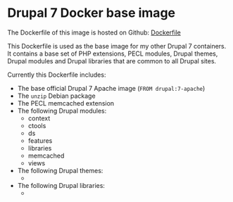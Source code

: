 # Drupal 7 Docker base image

The Dockerfile of this image is hosted on Github: [Dockerfile](https://github.com/karelbemelmans/d7-docker-base/blob/master/Dockerfile)

This Dockerfile is used as the base image for my other Drupal 7 containers. It contains a base set of PHP extensions, PECL modules, Drupal themes, Drupal modules and Drupal libraries that are common to all Drupal sites.

Currently this Dockerfile includes:

  - The base official Drupal 7 Apache image (`FROM drupal:7-apache`)
  - The `unzip` Debian package
  - The PECL memcached extension
  - The following Drupal modules:
    - context
    - ctools
    - ds
    - features
    - libraries
    - memcached
    - views
  - The following Drupal themes:
    - <none>
  - The following Drupal libraries:
    - <none>
